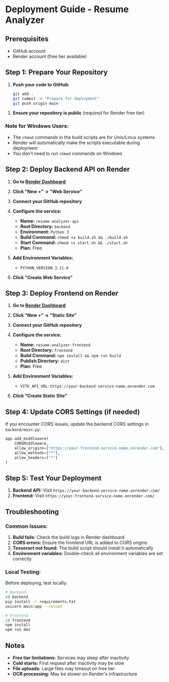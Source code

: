 # Deployment Guide - Resume Analyzer

## Prerequisites
- GitHub account
- Render account (free tier available)

## Step 1: Prepare Your Repository

1. **Push your code to GitHub:**
   ```bash
   git add .
   git commit -m "Prepare for deployment"
   git push origin main
   ```

2. **Ensure your repository is public** (required for Render free tier)

### **Note for Windows Users:**
- The `chmod` commands in the build scripts are for Unix/Linux systems
- Render will automatically make the scripts executable during deployment
- You don't need to run `chmod` commands on Windows

## Step 2: Deploy Backend API on Render

1. **Go to [Render Dashboard](https://dashboard.render.com/)**
2. **Click "New +" → "Web Service"**
3. **Connect your GitHub repository**
4. **Configure the service:**
   - **Name:** `resume-analyzer-api`
   - **Root Directory:** `backend`
   - **Environment:** `Python 3`
   - **Build Command:** `chmod +x build.sh && ./build.sh`
   - **Start Command:** `chmod +x start.sh && ./start.sh`
   - **Plan:** Free

5. **Add Environment Variables:**
   - `PYTHON_VERSION`: `3.11.0`

6. **Click "Create Web Service"**

## Step 3: Deploy Frontend on Render

1. **Go to [Render Dashboard](https://dashboard.render.com/)**
2. **Click "New +" → "Static Site"**
3. **Connect your GitHub repository**
4. **Configure the service:**
   - **Name:** `resume-analyzer-frontend`
   - **Root Directory:** `frontend`
   - **Build Command:** `npm install && npm run build`
   - **Publish Directory:** `dist`
   - **Plan:** Free

5. **Add Environment Variables:**
   - `VITE_API_URL`: `https://your-backend-service-name.onrender.com`

6. **Click "Create Static Site"**

## Step 4: Update CORS Settings (if needed)

If you encounter CORS issues, update the backend CORS settings in `backend/main.py`:

```python
app.add_middleware(
    CORSMiddleware,
    allow_origins=["https://your-frontend-service-name.onrender.com"],
    allow_methods=["*"],
    allow_headers=["*"]
)
```

## Step 5: Test Your Deployment

1. **Backend API:** Visit `https://your-backend-service-name.onrender.com/`
2. **Frontend:** Visit `https://your-frontend-service-name.onrender.com/`

## Troubleshooting

### Common Issues:

1. **Build fails:** Check the build logs in Render dashboard
2. **CORS errors:** Ensure the frontend URL is added to CORS origins
3. **Tesseract not found:** The build script should install it automatically
4. **Environment variables:** Double-check all environment variables are set correctly

### Local Testing:

Before deploying, test locally:
```bash
# Backend
cd backend
pip install -r requirements.txt
uvicorn main:app --reload

# Frontend
cd frontend
npm install
npm run dev
```

## Notes

- **Free tier limitations:** Services may sleep after inactivity
- **Cold starts:** First request after inactivity may be slow
- **File uploads:** Large files may timeout on free tier
- **OCR processing:** May be slower on Render's infrastructure
